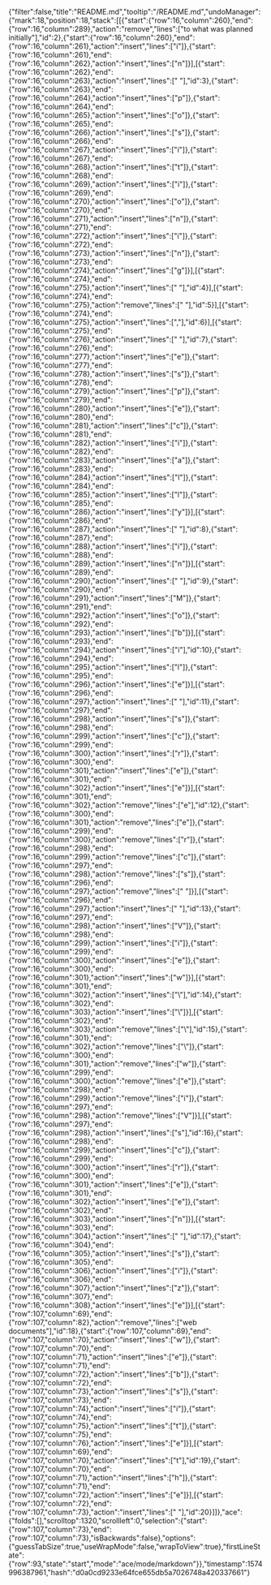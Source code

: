 {"filter":false,"title":"README.md","tooltip":"/README.md","undoManager":{"mark":18,"position":18,"stack":[[{"start":{"row":16,"column":260},"end":{"row":16,"column":289},"action":"remove","lines":["to what was planned initially"],"id":2},{"start":{"row":16,"column":260},"end":{"row":16,"column":261},"action":"insert","lines":["i"]},{"start":{"row":16,"column":261},"end":{"row":16,"column":262},"action":"insert","lines":["n"]}],[{"start":{"row":16,"column":262},"end":{"row":16,"column":263},"action":"insert","lines":[" "],"id":3},{"start":{"row":16,"column":263},"end":{"row":16,"column":264},"action":"insert","lines":["p"]},{"start":{"row":16,"column":264},"end":{"row":16,"column":265},"action":"insert","lines":["o"]},{"start":{"row":16,"column":265},"end":{"row":16,"column":266},"action":"insert","lines":["s"]},{"start":{"row":16,"column":266},"end":{"row":16,"column":267},"action":"insert","lines":["i"]},{"start":{"row":16,"column":267},"end":{"row":16,"column":268},"action":"insert","lines":["t"]},{"start":{"row":16,"column":268},"end":{"row":16,"column":269},"action":"insert","lines":["i"]},{"start":{"row":16,"column":269},"end":{"row":16,"column":270},"action":"insert","lines":["o"]},{"start":{"row":16,"column":270},"end":{"row":16,"column":271},"action":"insert","lines":["n"]},{"start":{"row":16,"column":271},"end":{"row":16,"column":272},"action":"insert","lines":["i"]},{"start":{"row":16,"column":272},"end":{"row":16,"column":273},"action":"insert","lines":["n"]},{"start":{"row":16,"column":273},"end":{"row":16,"column":274},"action":"insert","lines":["g"]}],[{"start":{"row":16,"column":274},"end":{"row":16,"column":275},"action":"insert","lines":[" "],"id":4}],[{"start":{"row":16,"column":274},"end":{"row":16,"column":275},"action":"remove","lines":[" "],"id":5}],[{"start":{"row":16,"column":274},"end":{"row":16,"column":275},"action":"insert","lines":[","],"id":6}],[{"start":{"row":16,"column":275},"end":{"row":16,"column":276},"action":"insert","lines":[" "],"id":7},{"start":{"row":16,"column":276},"end":{"row":16,"column":277},"action":"insert","lines":["e"]},{"start":{"row":16,"column":277},"end":{"row":16,"column":278},"action":"insert","lines":["s"]},{"start":{"row":16,"column":278},"end":{"row":16,"column":279},"action":"insert","lines":["p"]},{"start":{"row":16,"column":279},"end":{"row":16,"column":280},"action":"insert","lines":["e"]},{"start":{"row":16,"column":280},"end":{"row":16,"column":281},"action":"insert","lines":["c"]},{"start":{"row":16,"column":281},"end":{"row":16,"column":282},"action":"insert","lines":["i"]},{"start":{"row":16,"column":282},"end":{"row":16,"column":283},"action":"insert","lines":["a"]},{"start":{"row":16,"column":283},"end":{"row":16,"column":284},"action":"insert","lines":["l"]},{"start":{"row":16,"column":284},"end":{"row":16,"column":285},"action":"insert","lines":["l"]},{"start":{"row":16,"column":285},"end":{"row":16,"column":286},"action":"insert","lines":["y"]}],[{"start":{"row":16,"column":286},"end":{"row":16,"column":287},"action":"insert","lines":[" "],"id":8},{"start":{"row":16,"column":287},"end":{"row":16,"column":288},"action":"insert","lines":["i"]},{"start":{"row":16,"column":288},"end":{"row":16,"column":289},"action":"insert","lines":["n"]}],[{"start":{"row":16,"column":289},"end":{"row":16,"column":290},"action":"insert","lines":[" "],"id":9},{"start":{"row":16,"column":290},"end":{"row":16,"column":291},"action":"insert","lines":["M"]},{"start":{"row":16,"column":291},"end":{"row":16,"column":292},"action":"insert","lines":["o"]},{"start":{"row":16,"column":292},"end":{"row":16,"column":293},"action":"insert","lines":["b"]}],[{"start":{"row":16,"column":293},"end":{"row":16,"column":294},"action":"insert","lines":["i"],"id":10},{"start":{"row":16,"column":294},"end":{"row":16,"column":295},"action":"insert","lines":["l"]},{"start":{"row":16,"column":295},"end":{"row":16,"column":296},"action":"insert","lines":["e"]}],[{"start":{"row":16,"column":296},"end":{"row":16,"column":297},"action":"insert","lines":[" "],"id":11},{"start":{"row":16,"column":297},"end":{"row":16,"column":298},"action":"insert","lines":["s"]},{"start":{"row":16,"column":298},"end":{"row":16,"column":299},"action":"insert","lines":["c"]},{"start":{"row":16,"column":299},"end":{"row":16,"column":300},"action":"insert","lines":["r"]},{"start":{"row":16,"column":300},"end":{"row":16,"column":301},"action":"insert","lines":["e"]},{"start":{"row":16,"column":301},"end":{"row":16,"column":302},"action":"insert","lines":["e"]}],[{"start":{"row":16,"column":301},"end":{"row":16,"column":302},"action":"remove","lines":["e"],"id":12},{"start":{"row":16,"column":300},"end":{"row":16,"column":301},"action":"remove","lines":["e"]},{"start":{"row":16,"column":299},"end":{"row":16,"column":300},"action":"remove","lines":["r"]},{"start":{"row":16,"column":298},"end":{"row":16,"column":299},"action":"remove","lines":["c"]},{"start":{"row":16,"column":297},"end":{"row":16,"column":298},"action":"remove","lines":["s"]},{"start":{"row":16,"column":296},"end":{"row":16,"column":297},"action":"remove","lines":[" "]}],[{"start":{"row":16,"column":296},"end":{"row":16,"column":297},"action":"insert","lines":[" "],"id":13},{"start":{"row":16,"column":297},"end":{"row":16,"column":298},"action":"insert","lines":["V"]},{"start":{"row":16,"column":298},"end":{"row":16,"column":299},"action":"insert","lines":["i"]},{"start":{"row":16,"column":299},"end":{"row":16,"column":300},"action":"insert","lines":["e"]},{"start":{"row":16,"column":300},"end":{"row":16,"column":301},"action":"insert","lines":["w"]}],[{"start":{"row":16,"column":301},"end":{"row":16,"column":302},"action":"insert","lines":["\\"],"id":14},{"start":{"row":16,"column":302},"end":{"row":16,"column":303},"action":"insert","lines":["\\"]}],[{"start":{"row":16,"column":302},"end":{"row":16,"column":303},"action":"remove","lines":["\\"],"id":15},{"start":{"row":16,"column":301},"end":{"row":16,"column":302},"action":"remove","lines":["\\"]},{"start":{"row":16,"column":300},"end":{"row":16,"column":301},"action":"remove","lines":["w"]},{"start":{"row":16,"column":299},"end":{"row":16,"column":300},"action":"remove","lines":["e"]},{"start":{"row":16,"column":298},"end":{"row":16,"column":299},"action":"remove","lines":["i"]},{"start":{"row":16,"column":297},"end":{"row":16,"column":298},"action":"remove","lines":["V"]}],[{"start":{"row":16,"column":297},"end":{"row":16,"column":298},"action":"insert","lines":["s"],"id":16},{"start":{"row":16,"column":298},"end":{"row":16,"column":299},"action":"insert","lines":["c"]},{"start":{"row":16,"column":299},"end":{"row":16,"column":300},"action":"insert","lines":["r"]},{"start":{"row":16,"column":300},"end":{"row":16,"column":301},"action":"insert","lines":["e"]},{"start":{"row":16,"column":301},"end":{"row":16,"column":302},"action":"insert","lines":["e"]},{"start":{"row":16,"column":302},"end":{"row":16,"column":303},"action":"insert","lines":["n"]}],[{"start":{"row":16,"column":303},"end":{"row":16,"column":304},"action":"insert","lines":[" "],"id":17},{"start":{"row":16,"column":304},"end":{"row":16,"column":305},"action":"insert","lines":["s"]},{"start":{"row":16,"column":305},"end":{"row":16,"column":306},"action":"insert","lines":["i"]},{"start":{"row":16,"column":306},"end":{"row":16,"column":307},"action":"insert","lines":["z"]},{"start":{"row":16,"column":307},"end":{"row":16,"column":308},"action":"insert","lines":["e"]}],[{"start":{"row":107,"column":69},"end":{"row":107,"column":82},"action":"remove","lines":["web documents"],"id":18},{"start":{"row":107,"column":69},"end":{"row":107,"column":70},"action":"insert","lines":["w"]},{"start":{"row":107,"column":70},"end":{"row":107,"column":71},"action":"insert","lines":["e"]},{"start":{"row":107,"column":71},"end":{"row":107,"column":72},"action":"insert","lines":["b"]},{"start":{"row":107,"column":72},"end":{"row":107,"column":73},"action":"insert","lines":["s"]},{"start":{"row":107,"column":73},"end":{"row":107,"column":74},"action":"insert","lines":["i"]},{"start":{"row":107,"column":74},"end":{"row":107,"column":75},"action":"insert","lines":["t"]},{"start":{"row":107,"column":75},"end":{"row":107,"column":76},"action":"insert","lines":["e"]}],[{"start":{"row":107,"column":69},"end":{"row":107,"column":70},"action":"insert","lines":["t"],"id":19},{"start":{"row":107,"column":70},"end":{"row":107,"column":71},"action":"insert","lines":["h"]},{"start":{"row":107,"column":71},"end":{"row":107,"column":72},"action":"insert","lines":["e"]}],[{"start":{"row":107,"column":72},"end":{"row":107,"column":73},"action":"insert","lines":[" "],"id":20}]]},"ace":{"folds":[],"scrolltop":1320,"scrollleft":0,"selection":{"start":{"row":107,"column":73},"end":{"row":107,"column":73},"isBackwards":false},"options":{"guessTabSize":true,"useWrapMode":false,"wrapToView":true},"firstLineState":{"row":93,"state":"start","mode":"ace/mode/markdown"}},"timestamp":1574996387961,"hash":"d0a0cd9233e64fce655db5a7026748a420337661"}